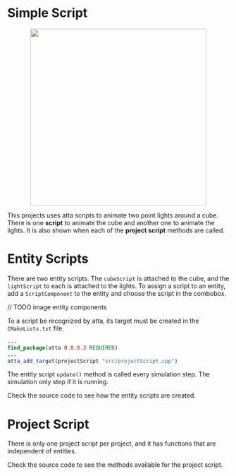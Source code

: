 <!--
title: Simple Script
description: Introduction to atta scripts
image: https://storage.googleapis.com/atta-images/docs/tutorial/simple-script/simple-script.gif
-->
# Simple Script

<div align="center">
  <img src="https://storage.googleapis.com/atta-images/docs/tutorial/simple-script/simple-script.gif" height="400">
</div>

This projects uses atta scripts to animate two point lights around a cube. There is one **script** to animate the cube and another one to animate the lights. It is also shown when each of the **project script** methods are called.

# Entity Scripts
There are two entity scripts. The `cubeScript` is attached to the cube, and the `lightScript` to each is attached to the lights.
To assign a script to an entity, add a `ScriptComponent` to the entity and choose the script in the combobox.

// TODO image entity components

To a script be recognized by atta, its target must be created in the `CMakeLists.txt` file.

```cmake
...
find_package(atta 0.0.0.3 REQUIRED)
...
atta_add_target(projectScript "src/projectScript.cpp")
```

The entity script `update()` method is called every simulation step. The simulation only step if it is running.

Check the source code to see how the entity scripts are created.

# Project Script
There is only one project script per project, and it has functions that are independent of entities.

Check the source code to see the methods available for the project script.
